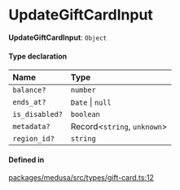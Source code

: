 # UpdateGiftCardInput

 **UpdateGiftCardInput**: `Object`

#### Type declaration

| Name | Type |
| :------ | :------ |
| `balance?` | `number` |
| `ends_at?` | `Date` \| ``null`` |
| `is_disabled?` | `boolean` |
| `metadata?` | Record<`string`, `unknown`\> |
| `region_id?` | `string` |

#### Defined in

[packages/medusa/src/types/gift-card.ts:12](https://github.com/medusajs/medusa/blob/3d9f5ae63/packages/medusa/src/types/gift-card.ts#L12)
